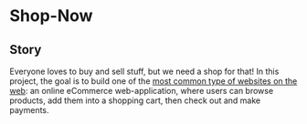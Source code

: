 # Shop-Now

## Story

Everyone loves to buy and sell stuff, but we need a shop for that! In this
project, the goal is to build one of the [most common type of websites on the
web](https://www.expertmarket.co.uk/web-design/different-types-of-websites): an
online eCommerce web-application, where users can browse products, add them into
a shopping cart, then check out and make payments.